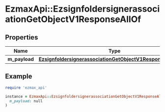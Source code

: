# EzmaxApi::EzsignfoldersignerassociationGetObjectV1ResponseAllOf

## Properties

| Name | Type | Description | Notes |
| ---- | ---- | ----------- | ----- |
| **m_payload** | [**EzsignfoldersignerassociationGetObjectV1ResponseMPayload**](EzsignfoldersignerassociationGetObjectV1ResponseMPayload.md) |  |  |

## Example

```ruby
require 'ezmax_api'

instance = EzmaxApi::EzsignfoldersignerassociationGetObjectV1ResponseAllOf.new(
  m_payload: null
)
```

